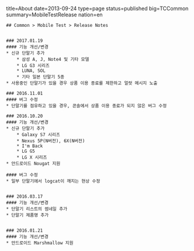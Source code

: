 title=About
date=2013-09-24
type=page
status=published
big=TCCommon
summary=MobileTestRelease
nation=en
~~~~~~
## Common > Mobile Test > Release Notes


### 2017.01.19
#### 기능 개선/변경
* 신규 단말기 추가
    * 삼성 A, J, Note4 및 기타 모델
    * LG G3 시리즈
    * LUNA, SOL
    * 기타 일본 단말기 5종
* 사용중인 단말기가 있을 경우 상품 이용 종료를 제한하고 얼럿 메시지 노출

### 2016.11.01
#### 버그 수정
* 단말기를 점유하고 있을 경우, 콘솔에서 상품 이용 종료가 되지 않은 버그 수정

### 2016.10.20
#### 기능 개선/변경
* 신규 단말기 추가
    * Galaxy S7 시리즈
    * Nexus 5P(N버전), 6X(N버전)
    * I'm Back
    * LG G5
    * LG X 시리즈
* 안드로이드 Nougat 지원

#### 버그 수정
* 일부 단말기에서 logcat이 깨지는 현상 수정


### 2016.03.17
#### 기능 개선/변경
* 단말기 리스트의 썸네일 추가
* 단말기 제품명 추가


### 2016.01.21
#### 기능 개선/변경
* 안드로이드 Marshmallow 지원
